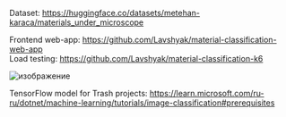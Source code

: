 
Dataset: https://huggingface.co/datasets/metehan-karaca/materials_under_microscope

Frontend web-app: https://github.com/Lavshyak/material-classification-web-app \
Load testing: https://github.com/Lavshyak/material-classification-k6


![изображение](https://github.com/user-attachments/assets/f96eef74-8be4-40b3-b0f6-a6d0025f2351)


TensorFlow model for Trash projects: https://learn.microsoft.com/ru-ru/dotnet/machine-learning/tutorials/image-classification#prerequisites

